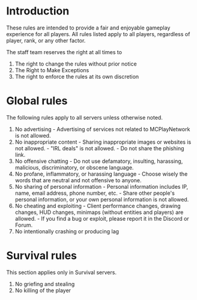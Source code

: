 # Introduction
These rules are intended to provide a fair and enjoyable gameplay experience for all players.
All rules listed apply to all players, regardless of player, rank, or any other factor.

The staff team reserves the right at all times to
  1. The right to change the rules without prior notice
  2. The Right to Make Exceptions
  3. The right to enforce the rules at its own discretion

# Global rules
The following rules apply to all servers unless otherwise noted.
  1. No advertising
    - Advertising of services not related to MCPlayNetwork is not allowed.
  2. No inappropriate content
    - Sharing inappropriate images or websites is not allowed.
    - "IRL deals" is not allowed.
    - Do not share the phishing link.
  3. No offensive chatting
    - Do not use defamatory, insulting, harassing, malicious, discriminatory, or obscene language.
  4. No profane, inflammatory, or harassing language
    - Choose wisely the words that are neutral and not offensive to anyone.
  5. No sharing of personal information
    - Personal information includes IP, name, email address, phone number, etc.
    - Share other people's personal information, or your own personal information is not allowed.
  6. No cheating and exploiting
    - Client performance changes, drawing changes, HUD changes, minimaps (without entities and players) are allowed.
    - If you find a bug or exploit, please report it in the Discord or Forum.
  7. No intentionally crashing or producing lag

# Survival rules
This section applies only in Survival servers.
  1. No griefing and stealing
  2. No killing of the player
